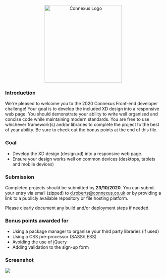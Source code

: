 <div style="text-align:center">
   <img src="https://www.connexus.co.uk/app/default/files-module/local/images/logo-dark.svg" alt="Connexus Logo" width="250" />
</div>


### Introduction

We're pleased to welcome you to the 2020 Connexus Front-end developer challenge! Your goal is to develop the included XD design into a responsive web page. You should demonstrate your ability to write well organised and concise code while maintaining modern standards.
You are free to use whichever framework(s) and/or libraries to complete the project to the best of your ability. Be sure to check out the bonus points at the end of this file.

### Goal

- Develop the XD design (design.xd) into a responsive web page.
- Ensure your design works well on common devices (desktops, tablets and mobile devices)

### Submission

Completed projects should be submitted by **23/10/2020**. You can submit your entry via email (zipped) to d.roberts@connexus.co.uk or by providing a link to a publicly available repository or file hosting platform. 

Please clearly document any build and/or deployment steps if needed.

### Bonus points awarded for

- Using a package manager to organise your third party libraries (if used)
- Using a CSS pre-processor (SASS/LESS)
- Avoiding the use of jQuery
- Adding validation to the sign-up form

### Screenshot
<img src="http://files.connexus.co.uk/img/design-preview-desktop.jpg" />
